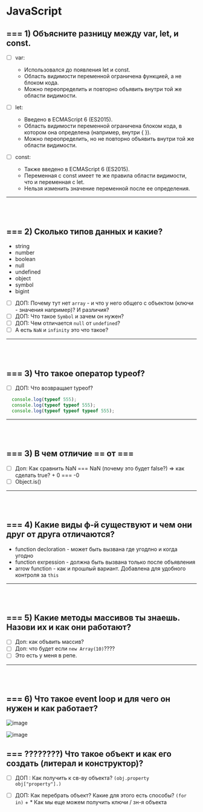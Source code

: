 # JavaScript

<h2>=== 1) Объясните разницу между var, let, и const.</h2>

- [ ] var:
      
    + Использовался до появления let и const.
    + Область видимости переменной ограничена функцией, а не блоком кода.
    + Можно переопределить и повторно объявить внутри той же области видимости.
     
- [ ] let:

    + Введено в ECMAScript 6 (ES2015).
    + Область видимости переменной ограничена блоком кода, в котором она определена (например, внутри { }).
    + Можно переопределить, но не повторно объявить внутри той же области видимости.
     
- [ ] const:

    + Также введено в ECMAScript 6 (ES2015).
    + Переменная с const имеет те же правила области видимости, что и переменная с let.
    + Нельзя изменить значение переменной после ее определения.

<hr>
<br>
<br>

<h2>=== 2) Сколько типов данных и какие?</h2>

  + string
  + number
  + boolean
  + null
  + undefined
  + object
  + symbol
  + bigint

  - [ ] ДОП: Почему тут нет `array` - и что у него общего с объектом (ключи - значения например)? И различия?
  - [ ] ДОП: Что такое `Symbol` и зачем он нужен?
  - [ ] ДОП: Чем отличается `null` от `undefined`?
  - [ ] А есть `NaN` и `infinity` это что такое?

<hr>
<br>
<br>

<h2>=== 3) Что такое оператор typeof? </h2>

  - [ ] ДОП: Что возвращает typeof?

  ```javascript
    console.log(typeof 555);
    console.log(typeof typeof 555);
    console.log(typeof typeof typeof 555);
  ```

<hr>
<br>
<br>

<h2>=== 3) В чем отличие == от === </h2>

- [ ] Доп: Как сравнить NaN === NaN (почему это будет false?) => как сделать true? + 0 === -0
- [ ] Object.is()  

<hr>
<br>
<br>

<h2>=== 4) Какие виды ф-й существуют и чем они друг от друга отличаются? </h2>

+ function decloration - может быть вызвана где угодлно и когда угодно
+ function exrpession - должна быть вызвана только после объявления
+ arrow function - как и прошлый вариант. Добавлена для удобного контроля за `this`

<hr>
<br>
<br>

<h2>=== 5) Какие методы массивов ты знаешь. Назови их и как они работают?</h2>

- [ ] Доп: как объвить массив?
- [ ] Доп: что будет если `new Array(10)`????
- [ ] Это есть у меня в репе.

<hr>
<br>
<br>

<h2>=== 6) Что такое event loop и для чего он нужен и как работает? </h2>

![image](https://github.com/acidshotgun/interview/assets/117285472/99d8b315-6050-432f-9d9d-9b6119360cdb)

![image](https://github.com/acidshotgun/interview/assets/117285472/5f68a120-0927-4376-a733-38a2de8d1028)

<h2>=== ????????) Что такое объект и как его создать (литерал и конструктор)? </h2>

- [ ] ДОП : Как получить к св-ву объекта? `(obj.property obj["property"].)`
- [ ] ДОП: Как перебрать объект? Какие для этого есть способы? `(for in)`
      + * Как мы еще можем получить ключи / зн-я объекта


